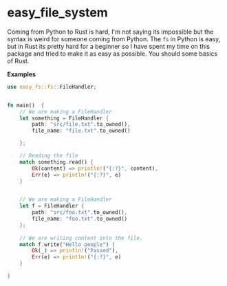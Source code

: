 # easy_file_system


Coming from Python to Rust is hard, I'm not saying its impossible but the syntax is weird for someone coming from Python. The `fs` in 
Python is easy, but in Rust its pretty hard for a beginner so I have spent my time on this package and tried to make it as easy as possible.
You should some basics of Rust. 



**Examples**


```rs
use easy_fs::fs::FileHandler;


fn main()  {
    // We are making a FileHandler
    let something = FileHandler {
        path: "src/file.txt".to_owned(),  
        file_name: "file.txt".to_owned()

    };

    // Reading the file
    match something.read() {
        Ok(content) => println!("{:?}", content),
        Err(e) => println!("{:?}", e)
    }


    // We are making a FileHandler
    let f = FileHandler {
        path: "src/foo.txt".to_owned(),
        file_name: "foo.txt".to_owned()
    };
    
    // We are writing content into the file.
    match f.write("Hello people") {
        Ok(_) => println!("Passed"),
        Err(e) => println!("{:?}", e)
    }

}
```